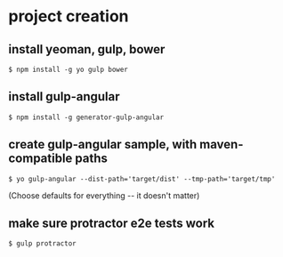 # project creation

## install yeoman, gulp, bower

    $ npm install -g yo gulp bower

## install gulp-angular

    $ npm install -g generator-gulp-angular

## create gulp-angular sample, with maven-compatible paths

    $ yo gulp-angular --dist-path='target/dist' --tmp-path='target/tmp'

(Choose defaults for everything -- it doesn't matter)

## make sure protractor e2e tests work

    $ gulp protractor
